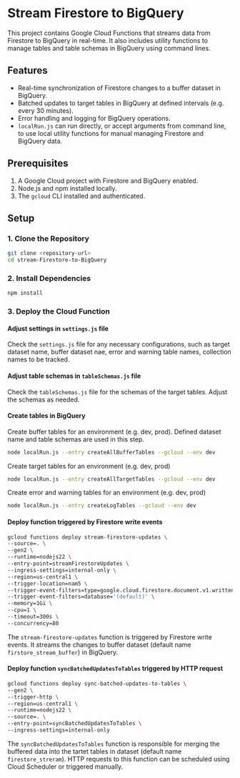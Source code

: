 # Stream Firestore to BigQuery

This project contains Google Cloud Functions that streams data from Firestore to BigQuery in real-time. It also includes utility functions to manage tables and table schemas in BigQuery using command lines.

## Features

- Real-time synchronization of Firestore changes to a buffer dataset in BigQuery.
- Batched updates to target tables in BigQuery at defined intervals (e.g. every 30 minutes).
- Error handling and logging for BigQuery operations.
- `localRun.js` can run directly, or accept arguments from command line, to use local utility functions for manual managing Firestore and BigQuery data.

## Prerequisites

1. A Google Cloud project with Firestore and BigQuery enabled.
2. Node.js and npm installed locally.
3. The `gcloud` CLI installed and authenticated.

## Setup

### 1. Clone the Repository

```bash
git clone <repository-url>
cd stream-Firestore-to-BigQuery
```

### 2. Install Dependencies

```bash
npm install
```

### 3. Deploy the Cloud Function

#### Adjust settings in `settings.js` file

Check the `settings.js` file for any necessary configurations, such as target dataset name, buffer dataset nae, error and warning table names, collection names to be tracked.

#### Adjust table schemas in `tableSchemas.js` file

Check the `tableSchemas.js` file for the schemas of the target tables. Adjust the schemas as needed.

#### Create tables in BigQuery

Create buffer tables for an environment (e.g. dev, prod). Defined dataset name and table schemas are used in this step.

```bash
node localRun.js --entry createAllBufferTables --gcloud --env dev
```

Create target tables for an environment (e.g. dev, prod)

```bash
node localRun.js --entry createAllTargetTables --gcloud --env dev
```

Create error and warning tables for an environment (e.g. dev, prod)

```bash
node localRun.js --entry createLogTables --gcloud --env dev
```

#### Deploy function triggered by Firestore write events

```bash
gcloud functions deploy stream-firestore-updates \
--source=. \
--gen2 \
--runtime=nodejs22 \
--entry-point=streamFirestoreUpdates \
--ingress-settings=internal-only \
--region=us-central1 \
--trigger-location=nam5 \
--trigger-event-filters=type=google.cloud.firestore.document.v1.written \
--trigger-event-filters=database='(default)' \
--memory=1Gi \
--cpu=1 \
--timeout=300s \
--concurrency=80
```

The `stream-firestore-updates` function is triggered by Firestore write events. It streams the changes to buffer dataset (default name `firstore_stream_buffer`) in BigQuery.

#### Deploy function `syncBatchedUpdatesToTables` triggered by HTTP request

```bash
gcloud functions deploy sync-batched-updates-to-tables \
--gen2 \
--trigger-http \
--region=us-central1 \
--runtime=nodejs22 \
--source=. \
--entry-point=syncBatchedUpdatesToTables \
--ingress-settings=internal-only
```

The `syncBatchedUpdatesToTables` function is responsible for merging the buffered data into the tartet tables in dataset (default name `firestore_streram`).
HTTP requests to this function can be scheduled using Cloud Scheduler or triggered manually.
